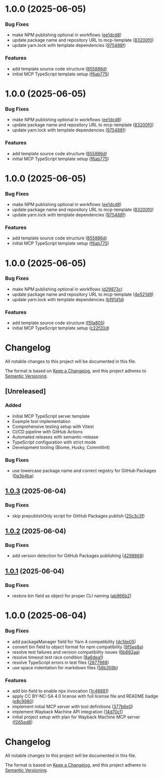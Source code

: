 # 1.0.0 (2025-06-05)


### Bug Fixes

* make NPM publishing optional in workflows ([ee1dcd8](https://github.com/Mearman/mcp-template/commit/ee1dcd8575fca4f7728fa2f863c9d11f68258264))
* update package name and repository URL to mcp-template ([83200f0](https://github.com/Mearman/mcp-template/commit/83200f05a75c977741c357fe5d6363bd10e9026c))
* update yarn.lock with template dependencies ([975488f](https://github.com/Mearman/mcp-template/commit/975488f6ab01c04b2bbc1e6dbec43aad0d1d3991))


### Features

* add template source code structure ([855886d](https://github.com/Mearman/mcp-template/commit/855886d044358e5f8c24f839fa6c1845a0c64368))
* initial MCP TypeScript template setup ([f6ab775](https://github.com/Mearman/mcp-template/commit/f6ab77580ef2c3d166b0a65bdbf8ca42f79c51a0))

# 1.0.0 (2025-06-05)


### Bug Fixes

* make NPM publishing optional in workflows ([ee1dcd8](https://github.com/Mearman/mcp-template/commit/ee1dcd8575fca4f7728fa2f863c9d11f68258264))
* update package name and repository URL to mcp-template ([83200f0](https://github.com/Mearman/mcp-template/commit/83200f05a75c977741c357fe5d6363bd10e9026c))
* update yarn.lock with template dependencies ([975488f](https://github.com/Mearman/mcp-template/commit/975488f6ab01c04b2bbc1e6dbec43aad0d1d3991))


### Features

* add template source code structure ([855886d](https://github.com/Mearman/mcp-template/commit/855886d044358e5f8c24f839fa6c1845a0c64368))
* initial MCP TypeScript template setup ([f6ab775](https://github.com/Mearman/mcp-template/commit/f6ab77580ef2c3d166b0a65bdbf8ca42f79c51a0))

# 1.0.0 (2025-06-05)


### Bug Fixes

* make NPM publishing optional in workflows ([ee1dcd8](https://github.com/Mearman/mcp-template/commit/ee1dcd8575fca4f7728fa2f863c9d11f68258264))
* update package name and repository URL to mcp-template ([83200f0](https://github.com/Mearman/mcp-template/commit/83200f05a75c977741c357fe5d6363bd10e9026c))
* update yarn.lock with template dependencies ([975488f](https://github.com/Mearman/mcp-template/commit/975488f6ab01c04b2bbc1e6dbec43aad0d1d3991))


### Features

* add template source code structure ([855886d](https://github.com/Mearman/mcp-template/commit/855886d044358e5f8c24f839fa6c1845a0c64368))
* initial MCP TypeScript template setup ([f6ab775](https://github.com/Mearman/mcp-template/commit/f6ab77580ef2c3d166b0a65bdbf8ca42f79c51a0))

# 1.0.0 (2025-06-05)


### Bug Fixes

* make NPM publishing optional in workflows ([d29873c](https://github.com/Mearman/mcp-template/commit/d29873c45a9f95487f3c443277b57b95102a86b0))
* update package name and repository URL to mcp-template ([4e521d9](https://github.com/Mearman/mcp-template/commit/4e521d96b75076938ac8386948ee32f00d66b689))
* update yarn.lock with template dependencies ([bf91d1d](https://github.com/Mearman/mcp-template/commit/bf91d1db32286419774909dcf1810a10250101fc))


### Features

* add template source code structure ([f5fa805](https://github.com/Mearman/mcp-template/commit/f5fa805b1906d5a79a95dd78d025eaf9099b4bdc))
* initial MCP TypeScript template setup ([c22f20d](https://github.com/Mearman/mcp-template/commit/c22f20d183e03cc14108c232539a166febda1181))

# Changelog

All notable changes to this project will be documented in this file.

The format is based on [Keep a Changelog](https://keepachangelog.com/en/1.0.0/),
and this project adheres to [Semantic Versioning](https://semver.org/spec/v2.0.0.html).

## [Unreleased]

### Added
- Initial MCP TypeScript server template
- Example tool implementation
- Comprehensive testing setup with Vitest
- CI/CD pipeline with GitHub Actions
- Automated releases with semantic-release
- TypeScript configuration with strict mode
- Development tooling (Biome, Husky, Commitlint)


### Bug Fixes

* use lowercase package name and correct registry for GitHub Packages ([0a3b4ba](https://github.com/Mearman/mcp-wayback-machine/commit/0a3b4ba9958f1680245eb5b5b30f84ff82475631))

## [1.0.3](https://github.com/Mearman/mcp-wayback-machine/compare/v1.0.2...v1.0.3) (2025-06-04)


### Bug Fixes

* skip prepublishOnly script for GitHub Packages publish ([25c3c3f](https://github.com/Mearman/mcp-wayback-machine/commit/25c3c3fc104f7c0c55cf4a8e9bf3d5952aa91884))

## [1.0.2](https://github.com/Mearman/mcp-wayback-machine/compare/v1.0.1...v1.0.2) (2025-06-04)


### Bug Fixes

* add version detection for GitHub Packages publishing ([4298868](https://github.com/Mearman/mcp-wayback-machine/commit/429886820cb90238249fdf8563c203fff55f5382))

## [1.0.1](https://github.com/Mearman/mcp-wayback-machine/compare/v1.0.0...v1.0.1) (2025-06-04)


### Bug Fixes

* restore bin field as object for proper CLI naming ([ab966b2](https://github.com/Mearman/mcp-wayback-machine/commit/ab966b28b01ecd1938a3cf3640922ab7e0d24a16))

# 1.0.0 (2025-06-04)


### Bug Fixes

* add packageManager field for Yarn 4 compatibility ([dc1de05](https://github.com/Mearman/mcp-wayback-machine/commit/dc1de05a1a856fd666d9c7711626c664fe249c19))
* convert bin field to object format for npm compatibility ([9f5ee8a](https://github.com/Mearman/mcp-wayback-machine/commit/9f5ee8ad7b1b1ae4c0cabc6ed5109aaea9b50073))
* resolve test failures and version compatibility issues ([6b682aa](https://github.com/Mearman/mcp-wayback-machine/commit/6b682aa4569693209f7673112c13bc860021acac))
* resolve timeout test race condition ([8a6dea1](https://github.com/Mearman/mcp-wayback-machine/commit/8a6dea17ced800eb6bf9826be3473aa767406db6))
* resolve TypeScript errors in test files ([2877988](https://github.com/Mearman/mcp-wayback-machine/commit/2877988733d6010f1a5e98a1e51760f8c71b63ee))
* use space indentation for markdown files ([58b359b](https://github.com/Mearman/mcp-wayback-machine/commit/58b359b7dc2b561aba1cc45ef95405d87825756d))


### Features

* add bin field to enable npx invocation ([1c48881](https://github.com/Mearman/mcp-wayback-machine/commit/1c48881effe427cf3b9bacd9ce32f78912d1a267))
* apply CC BY-NC-SA 4.0 license with full license file and README badge ([e8c9980](https://github.com/Mearman/mcp-wayback-machine/commit/e8c998056d3e9cbca272204d83c905478a7c9fc6))
* implement initial MCP server with tool definitions ([377b6e0](https://github.com/Mearman/mcp-wayback-machine/commit/377b6e02773f8ad59115f0097a69201ea8028e84))
* implement Wayback Machine API integration ([14d70c1](https://github.com/Mearman/mcp-wayback-machine/commit/14d70c1161e0a8cf78dd6011d670007419011c34))
* initial project setup with plan for Wayback Machine MCP server ([f265ed8](https://github.com/Mearman/mcp-wayback-machine/commit/f265ed824184f009f1d39a6716632337ae1e58c3))

# Changelog

All notable changes to this project will be documented in this file.

The format is based on [Keep a Changelog](https://keepachangelog.com/en/1.0.0/),
and this project adheres to [Semantic Versioning](https://semver.org/spec/v2.0.0.html).
